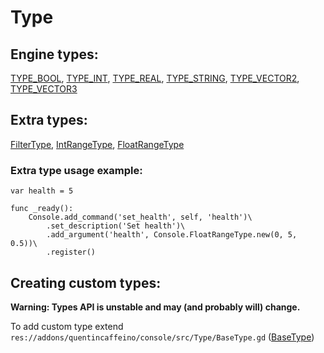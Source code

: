 
# Type


## Engine types:

[TYPE_BOOL](generated/BoolType.md), [TYPE_INT](generated/IntType.md), [TYPE_REAL](generated/FloatType.md), [TYPE_STRING](generated/StringType.md), [TYPE_VECTOR2](generated/Vector2Type.md), [TYPE_VECTOR3](generated/Vector3Type.md)


## Extra types:

[FilterType](generated/FilterType.md), [IntRangeType](generated/IntRangeType.md), [FloatRangeType](generated/FloatRangeType.md)

### Extra type usage example:

```gdscript
var health = 5

func _ready():
	Console.add_command('set_health', self, 'health')\
		.set_description('Set health')\
		.add_argument('health', Console.FloatRangeType.new(0, 5, 0.5))\
		.register()
```


## Creating custom types:

__Warning: Types API is unstable and may (and probably will) change.__

To add custom type extend `res://addons/quentincaffeino/console/src/Type/BaseType.gd` ([BaseType](generated/BaseType.md))
